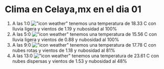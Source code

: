 # Clima en Celaya,mx en el dia 01

1. A las 1:0 !["icon weather"](http://openweathermap.org/img/w/10n.png) tenemos una temperatura de 18.33 C con lluvia ligera y  vientos de 1.19 y nubosidad al 100%
1. A las 5:0 !["icon weather"](http://openweathermap.org/img/w/10n.png) tenemos una temperatura de 15.56 C con lluvia ligera y  vientos de 0.88 y nubosidad al 100%
1. A las 9:0 !["icon weather"](http://openweathermap.org/img/w/04d.png) tenemos una temperatura de 17.78 C con nubes rotas y  vientos de 1.18 y nubosidad al 81%
1. A las 13:0 !["icon weather"](http://openweathermap.org/img/w/03d.png) tenemos una temperatura de 23.61 C con nubes dispersas y  vientos de 1.53 y nubosidad al 48%
